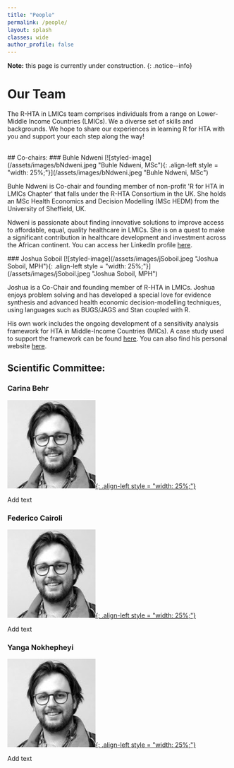 ```yaml
---
title: "People"
permalink: /people/
layout: splash
classes: wide
author_profile: false
---
```

**Note:** this page is currently under construction.
{: .notice--info}
<br>
# Our Team
<p>The R-HTA in LMICs team comprises individuals from a range on Lower-Middle Income Countries (LMICs). We a diverse set of skills and backgrounds. We hope to share our experiences in learning R for HTA with you and support your each step along the way!</p>
<br>
## Co-chairs:
### Buhle Ndweni
[![styled-image](/assets/images/bNdweni.jpeg "Buhle Ndweni, MSc"){: .align-left style = "width: 25%;"}](/assets/images/bNdweni.jpeg "Buhle Ndweni, MSc")<p>Buhle Ndweni is Co-chair and founding member of non-profit 'R for HTA in LMICs Chapter' that falls under the R-HTA Consortium in the UK. She holds an MSc Health Economics and Decision Modelling (MSc HEDM) from the University of Sheffield, UK.</p>
<p>Ndweni is passionate about finding innovative solutions to improve access to affordable, equal, quality healthcare in LMICs. She is on a quest to make a significant contribution in healthcare development and investment across the African continent. You can access her LinkedIn profile <a href="https://www.linkedin.com/in/buhle-n-04a5661a/">here</a>.</p>
### Joshua Soboil
[![styled-image](/assets/images/jSoboil.jpeg "Joshua Soboil, MPH"){: .align-left style = "width: 25%;"}](/assets/images/jSoboil.jpeg "Joshua Soboil, MPH")<p>Joshua is a Co-Chair and founding member of R-HTA in LMICs. Joshua enjoys problem solving and has developed a special love for evidence synthesis and advanced health economic decision-modelling techniques, using languages such as BUGS/JAGS and Stan coupled with R.</p>
<p>His own work includes the ongoing development of a sensitivity analysis framework for HTA in Middle-Income Countries (MICs). A case study used to support the framework can be found <a href="https://github.com/jSoboil/Dissertation">here</a>. You can also find his personal website <a href="https://jsoboil.github.io/">here</a>.</p>

## Scientific Committee:
### Carina Behr
[![styled-image](/assets/images/jSoboil.jpeg "Joshua Soboil, MPH"){: .align-left style = "width: 25%;"}](/assets/images/jSoboil.jpeg "Joshua Soboil, MPH")<p>Add text</p>
### Federico Cairoli
[![styled-image](/assets/images/jSoboil.jpeg "Joshua Soboil, MPH"){: .align-left style = "width: 25%;"}](/assets/images/jSoboil.jpeg "Joshua Soboil, MPH")<p>Add text</p>
### Yanga Nokhepheyi
[![styled-image](/assets/images/jSoboil.jpeg "Joshua Soboil, MPH"){: .align-left style = "width: 25%;"}](/assets/images/jSoboil.jpeg "Joshua Soboil, MPH")<p>Add text</p>
<br>